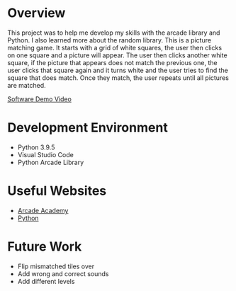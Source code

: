# Overview

This project was to help me develop my skills with the arcade library and Python. I also learned more about the random library. This is a picture matching game. It starts with a grid of white squares, the user then clicks on one square and a picture will appear. The user then clicks another white square, if the picture that appears does not match the previous one, the user clicks that square again and it turns white and the user tries to find the square that does match. Once they match, the user repeats until all pictures are matched.

[Software Demo Video](http://youtube.link.goes.here)

# Development Environment

* Python 3.9.5
* Visual Studio Code
* Python Arcade Library

# Useful Websites

* [Arcade Academy](https://arcade.academy/examples/array_backed_grid.html)
* [Python](https://docs.python.org/3/library/random.html)

# Future Work

* Flip mismatched tiles over
* Add wrong and correct sounds
* Add different levels